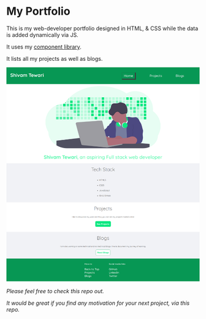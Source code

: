 # My Portfolio

This is my web-developer portfolio designed in HTML, & CSS while the data is added dynamically via JS.

It uses my [component library](https://github.com/ShiviPro/component-library).

It lists all my projects as well as blogs.

![Demo image of my portfolio website](./images/demos/demo1.png)

_Please feel free to check this repo out._

_It would be great if you find any motivation for your next project, via this repo._
